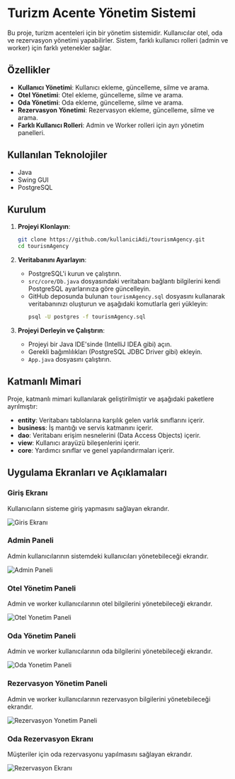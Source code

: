 # Turizm Acente Yönetim Sistemi

Bu proje, turizm acenteleri için bir yönetim sistemidir. Kullanıcılar otel, oda ve rezervasyon yönetimi yapabilirler. Sistem, farklı kullanıcı rolleri (admin ve worker) için farklı yetenekler sağlar.

## Özellikler

- **Kullanıcı Yönetimi**: Kullanıcı ekleme, güncelleme, silme ve arama.
- **Otel Yönetimi**: Otel ekleme, güncelleme, silme ve arama.
- **Oda Yönetimi**: Oda ekleme, güncelleme, silme ve arama.
- **Rezervasyon Yönetimi**: Rezervasyon ekleme, güncelleme, silme ve arama.
- **Farklı Kullanıcı Rolleri**: Admin ve Worker rolleri için ayrı yönetim panelleri.

## Kullanılan Teknolojiler

- Java
- Swing GUI
- PostgreSQL

## Kurulum

1. **Projeyi Klonlayın**:
    ```bash
    git clone https://github.com/kullaniciAdi/tourismAgency.git
    cd tourismAgency
    ```

2. **Veritabanını Ayarlayın**:
    - PostgreSQL'i kurun ve çalıştırın.
    - `src/core/Db.java` dosyasındaki veritabanı bağlantı bilgilerini kendi PostgreSQL ayarlarınıza göre güncelleyin.
    - GitHub deposunda bulunan `tourismAgency.sql` dosyasını kullanarak veritabanınızı oluşturun ve aşağıdaki komutlarla geri yükleyin:
      ```bash
      psql -U postgres -f tourismAgency.sql
      ```

3. **Projeyi Derleyin ve Çalıştırın**:
    - Projeyi bir Java IDE'sinde (IntelliJ IDEA gibi) açın.
    - Gerekli bağımlılıkları (PostgreSQL JDBC Driver gibi) ekleyin.
    - `App.java` dosyasını çalıştırın.

## Katmanlı Mimari

Proje, katmanlı mimari kullanılarak geliştirilmiştir ve aşağıdaki paketlere ayrılmıştır:

- **entity**: Veritabanı tablolarına karşılık gelen varlık sınıflarını içerir.
- **business**: İş mantığı ve servis katmanını içerir.
- **dao**: Veritabanı erişim nesnelerini (Data Access Objects) içerir.
- **view**: Kullanıcı arayüzü bileşenlerini içerir.
- **core**: Yardımcı sınıflar ve genel yapılandırmaları içerir.

## Uygulama Ekranları ve Açıklamaları

### Giriş Ekranı
Kullanıcıların sisteme giriş yapmasını sağlayan ekrandır.

![Giris Ekranı](img/loginEkrani.png)

### Admin Paneli
Admin kullanıcılarının sistemdeki kullanıcıları yönetebileceği ekrandır.

![Admin Paneli](./img/AdminPaneli.png)

### Otel Yönetim Paneli
Admin ve worker kullanıcılarının otel bilgilerini yönetebileceği ekrandır.

![Otel Yonetim Paneli](./img/OtelYonetimPaneli.png)

### Oda Yönetim Paneli
Admin ve worker kullanıcılarının oda bilgilerini yönetebileceği ekrandır.

![Oda Yonetim Paneli](./img/OdaYonetimPaneli.png)

### Rezervasyon Yönetim Paneli
Admin ve worker kullanıcılarının rezervasyon bilgilerini yönetebileceği ekrandır.

![Rezervasyon Yonetim Paneli](./img/RezervasyonYonetimPaneli.png)

### Oda Rezervasyon Ekranı
Müşteriler için oda rezervasyonu yapılmasını sağlayan ekrandır.

![Rezervasyon Ekranı](./img/RezervasyonEkrani.png)

